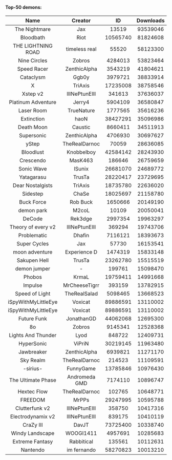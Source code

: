 #### Top-50 demons:

| Name | Creator | ID | Downloads | Likes |
|:---:|:---:|:---:|:---:|:---:|
| The Nightmare | Jax | 13519 | 93539046 | 5042608
| Bloodbath | Riot | 10565740 | 81824608 | 3951644
| THE LIGHTNING ROAD | timeless real | 55520 | 58123300 | 2835304
| Nine Circles | Zobros | 4284013 | 53823464 | 2944196
| Speed Racer | ZenthicAlpha | 3543219 | 41804621 | 2206097
| Cataclysm | Ggb0y | 3979721 | 38833914 | 1261393
| X | TriAxis | 17235008 | 38758546 | 2005639
| Xstep v2 | IIINePtunEIII | 341613 | 37636037 | 1507601
| Platinum Adventure | Jerry4 | 5904109 | 36580847 | 2368766
| Laser Room | TrueNature | 1777565 | 35616236 | 1171901
| Extinction | haoN | 38427291 | 35096986 | 1252555
| Death Moon  | Caustic | 8660411 | 34511913 | 1787610
| Supersonic | ZenthicAlpha | 4706930 | 30697627 | 1462420
| yStep | TheRealDarnoc | 70059 | 28636085 | 1029848
| Bloodlust | Knobbelboy | 42584142 | 28243930 | 928617
| Crescendo | MasK463 | 186646 | 26759659 | 994735
| Sonic Wave | lSunix | 26681070 | 24689772 | 814012
| Yatagarasu  | TrusTa | 28220417 | 23729695 | 945105
| Dear Nostalgists | TriAxis | 18735780 | 22636020 | 1258954
| Sidestep | ChaSe | 18025697 | 21158780 | 950883
| Buck Force | Rob Buck | 1650666 | 20149190 | 569087
| demon park | M2coL | 10109 | 20050041 | 723952
| DeCode | Rek3dge | 2997354 | 19963297 | 969699
| Theory of every v2 | IIINePtunEIII | 369294 | 19743706 | 762253
| Problematic | Dhafin | 7116121 | 18393673 | 1017204
| Super Cycles | Jax | 57730 | 16153541 | 626879
| moon adventure | Experience D | 1474319 | 15833148 | 489104
| Sakupen Hell | TrusTa | 23262780 | 15515519 | 502048
| demon jumper | - | 199761 | 15098470 | 583893
| Phobos | KrmaL | 19759411 | 14991668 | 577702
| Impulse | MrCheeseTigrr | 393159 | 13782915 | 761587
| Speed of Light | TheRealSalad | 5098465 | 13668523 | 707002
| iSpyWithMyLittleEye | Voxicat | 89886591 | 13110002 | 1237594
| iSpyWithMyLittleEye | Voxicat | 89886591 | 13110002 | 1237594
| Future Funk | JonathanGD | 44062068 | 12695300 | 641249
| 8o | Zobros | 9145341 | 12528368 | 681308
| Lights And Thunder | Lyod | 848722 | 12409731 | 623558
| HyperSonic | ViPriN | 30219145 | 11963480 | 481941
| Jawbreaker | ZenthicAlpha | 6939821 | 11271170 | 640074
| Sky Realm | TheRealDarnoc | 214523 | 11109591 | 499778
| -sirius- | FunnyGame | 13785846 | 10976430 | 707355
| The Ultimate Phase | Andromeda GMD | 7174110 | 10896747 | 461064
| Hextec Flow | TheRealDarnoc | 102765 | 10648771 | 518628
| FREEDOM | MrPPs | 29247995 | 10595788 | 573600
| Clutterfunk v2 | IIINePtunEIII | 358750 | 10417316 | 464232
| Electrodynamix v2 | IIINePtunEIII | 839175 | 10410119 | 407083
| CraZy III | DavJT | 73725400 | 10338740 | 590156
| Windy Landscape | WOOGI1411 | 4957691 | 10285683 | 623982
| Extreme Fantasy | Rabbitical | 135561 | 10112631 | 431472
| Nantendo | im fernando | 58270823 | 10013210 | 659507
